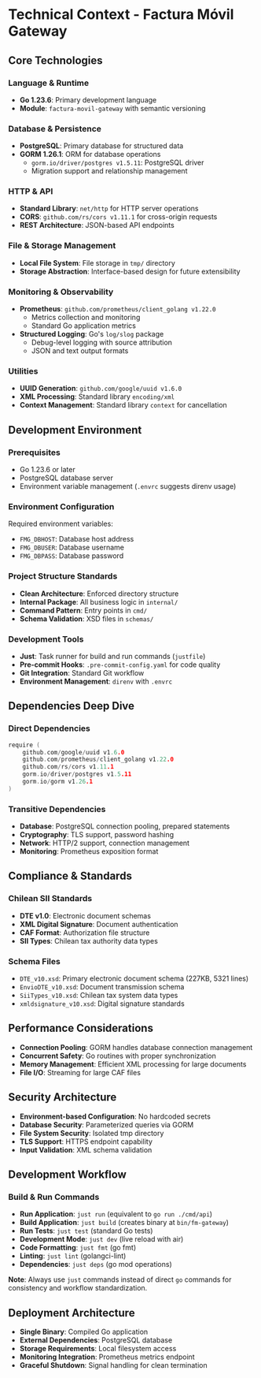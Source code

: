 # Technical Context - Factura Móvil Gateway

## Core Technologies

### Language & Runtime
- **Go 1.23.6**: Primary development language
- **Module**: `factura-movil-gateway` with semantic versioning

### Database & Persistence
- **PostgreSQL**: Primary database for structured data
- **GORM 1.26.1**: ORM for database operations
  - `gorm.io/driver/postgres v1.5.11`: PostgreSQL driver
  - Migration support and relationship management

### HTTP & API
- **Standard Library**: `net/http` for HTTP server operations
- **CORS**: `github.com/rs/cors v1.11.1` for cross-origin requests
- **REST Architecture**: JSON-based API endpoints

### File & Storage Management
- **Local File System**: File storage in `tmp/` directory
- **Storage Abstraction**: Interface-based design for future extensibility

### Monitoring & Observability
- **Prometheus**: `github.com/prometheus/client_golang v1.22.0`
  - Metrics collection and monitoring
  - Standard Go application metrics
- **Structured Logging**: Go's `log/slog` package
  - Debug-level logging with source attribution
  - JSON and text output formats

### Utilities
- **UUID Generation**: `github.com/google/uuid v1.6.0`
- **XML Processing**: Standard library `encoding/xml`
- **Context Management**: Standard library `context` for cancellation

## Development Environment

### Prerequisites
- Go 1.23.6 or later
- PostgreSQL database server
- Environment variable management (`.envrc` suggests direnv usage)

### Environment Configuration
Required environment variables:
- `FMG_DBHOST`: Database host address
- `FMG_DBUSER`: Database username
- `FMG_DBPASS`: Database password

### Project Structure Standards
- **Clean Architecture**: Enforced directory structure
- **Internal Package**: All business logic in `internal/`
- **Command Pattern**: Entry points in `cmd/`
- **Schema Validation**: XSD files in `schemas/`

### Development Tools
- **Just**: Task runner for build and run commands (`justfile`)
- **Pre-commit Hooks**: `.pre-commit-config.yaml` for code quality
- **Git Integration**: Standard Git workflow
- **Environment Management**: `direnv` with `.envrc`

## Dependencies Deep Dive

### Direct Dependencies
```go
require (
    github.com/google/uuid v1.6.0
    github.com/prometheus/client_golang v1.22.0
    github.com/rs/cors v1.11.1
    gorm.io/driver/postgres v1.5.11
    gorm.io/gorm v1.26.1
)
```

### Transitive Dependencies
- **Database**: PostgreSQL connection pooling, prepared statements
- **Cryptography**: TLS support, password hashing
- **Network**: HTTP/2 support, connection management
- **Monitoring**: Prometheus exposition format

## Compliance & Standards

### Chilean SII Standards
- **DTE v1.0**: Electronic document schemas
- **XML Digital Signature**: Document authentication
- **CAF Format**: Authorization file structure
- **SII Types**: Chilean tax authority data types

### Schema Files
- `DTE_v10.xsd`: Primary electronic document schema (227KB, 5321 lines)
- `EnvioDTE_v10.xsd`: Document transmission schema
- `SiiTypes_v10.xsd`: Chilean tax system data types
- `xmldsignature_v10.xsd`: Digital signature standards

## Performance Considerations
- **Connection Pooling**: GORM handles database connection management
- **Concurrent Safety**: Go routines with proper synchronization
- **Memory Management**: Efficient XML processing for large documents
- **File I/O**: Streaming for large CAF files

## Security Architecture
- **Environment-based Configuration**: No hardcoded secrets
- **Database Security**: Parameterized queries via GORM
- **File System Security**: Isolated tmp directory
- **TLS Support**: HTTPS endpoint capability
- **Input Validation**: XML schema validation

## Development Workflow

### Build & Run Commands
- **Run Application**: `just run` (equivalent to `go run ./cmd/api`)
- **Build Application**: `just build` (creates binary at `bin/fm-gateway`)
- **Run Tests**: `just test` (standard Go tests)
- **Development Mode**: `just dev` (live reload with air)
- **Code Formatting**: `just fmt` (go fmt)
- **Linting**: `just lint` (golangci-lint)
- **Dependencies**: `just deps` (go mod operations)

**Note**: Always use `just` commands instead of direct `go` commands for consistency and workflow standardization.

## Deployment Architecture
- **Single Binary**: Compiled Go application
- **External Dependencies**: PostgreSQL database
- **Storage Requirements**: Local filesystem access
- **Monitoring Integration**: Prometheus metrics endpoint
- **Graceful Shutdown**: Signal handling for clean termination 